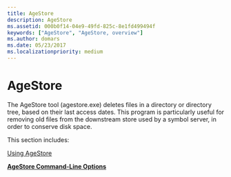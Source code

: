 ```yaml
---
title: AgeStore
description: AgeStore
ms.assetid: 000b0f14-04e9-49fd-825c-8e1fd499494f
keywords: ["AgeStore", "AgeStore, overview"]
ms.author: domars
ms.date: 05/23/2017
ms.localizationpriority: medium
---
```


# AgeStore


The AgeStore tool (agestore.exe) deletes files in a directory or directory tree, based on their last access dates. This program is particularly useful for removing old files from the downstream store used by a symbol server, in order to conserve disk space.

This section includes:

[Using AgeStore](using-agestore.md)

[**AgeStore Command-Line Options**](agestore-command-line-options.md)

 

 





